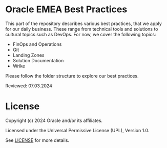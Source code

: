 # Oracle EMEA Best Practices

This part of the repository describes various best practices, that we apply for our daily business. These range from technical tools and solutions to cultural topics such as DevOps. For now, we cover the following topics:

- FinOps and Operations
- Git
- Landing Zones
- Solution Documentation
- Wrike

Please follow the folder structure to explore our best practices.

Reviewed: 07.03.2024

# License

Copyright (c) 2024 Oracle and/or its affiliates.

Licensed under the Universal Permissive License (UPL), Version 1.0.

See [LICENSE](https://github.com/oracle-devrel/technology-engineering/blob/main/LICENSE) for more details.
